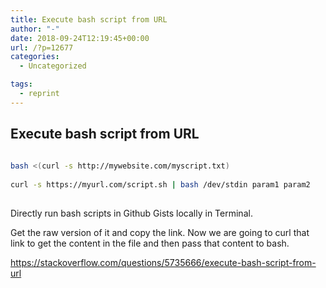 ```yaml
---
title: Execute bash script from URL
author: "-"
date: 2018-09-24T12:19:45+00:00
url: /?p=12677
categories:
  - Uncategorized

tags:
  - reprint
---
```

## Execute bash script from URL
```bash
  
bash <(curl -s http://mywebsite.com/myscript.txt)
  
curl -s https://myurl.com/script.sh | bash /dev/stdin param1 param2
  
```

Directly run bash scripts in Github Gists locally in Terminal.

Get the raw version of it and copy the link. Now we are going to curl that link to get the content in the file and then pass that content to bash.
  
https://stackoverflow.com/questions/5735666/execute-bash-script-from-url